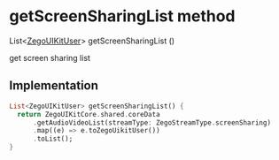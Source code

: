 


# getScreenSharingList method








List&lt;[ZegoUIKitUser](../../zego_uikit_prebuilt_live_audio_room/ZegoUIKitUser-class.md)> getScreenSharingList
()





<p>get screen sharing list</p>



## Implementation

```dart
List<ZegoUIKitUser> getScreenSharingList() {
  return ZegoUIKitCore.shared.coreData
      .getAudioVideoList(streamType: ZegoStreamType.screenSharing)
      .map((e) => e.toZegoUikitUser())
      .toList();
}
```








